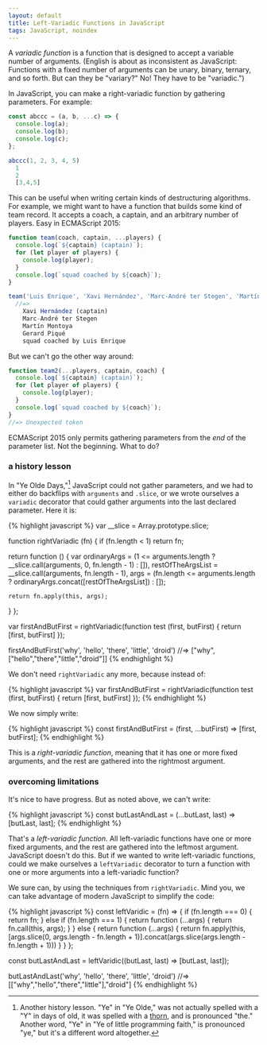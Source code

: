 ```yaml
---
layout: default
title: Left-Variadic Functions in JavaScript
tags: JavaScript, noindex
---
```


A *variadic function* is a function that is designed to accept a variable number of arguments. (English is about as inconsistent as JavaScript: Functions with a fixed number of arguments can be unary, binary, ternary, and so forth. But can they be "variary?" No! They have to be "variadic.")

In JavaScript, you can make a right-variadic function by gathering parameters. For example:

```javascript
const abccc = (a, b, ...c) => {
  console.log(a);
  console.log(b);
  console.log(c);
};

abccc(1, 2, 3, 4, 5)
  1
  2
  [3,4,5]
```

This can be useful when writing certain kinds of destructuring algorithms. For example, we might want to have a function that builds some kind of team record. It accepts a coach, a captain, and an arbitrary number of players. Easy in ECMAScript 2015:

```javascript
function team(coach, captain, ...players) {
  console.log(`${captain} (captain)`);
  for (let player of players) {
    console.log(player);
  }
  console.log(`squad coached by ${coach}`);
}

team('Luis Enrique', 'Xavi Hernández', 'Marc-André ter Stegen', 'Martín Montoya', 'Gerard Piqué')
  //=>
    Xavi Hernández (captain)
    Marc-André ter Stegen
    Martín Montoya
    Gerard Piqué
    squad coached by Luis Enrique
```

But we can't go the other way around:

```javascript
function team2(...players, captain, coach) {
  console.log(`${captain} (captain)`);
  for (let player of players) {
    console.log(player);
  }
  console.log(`squad coached by ${coach}`);
}
//=> Unexpected token
```

ECMAScript 2015 only permits gathering parameters from the *end* of the parameter list. Not the beginning. What to do?

### a history lesson

In "Ye Olde Days,"[^ye] JavaScript could not gather parameters, and we had to either do backflips with `arguments` and `.slice`, or we wrote ourselves a `variadic` decorator that could gather arguments into the last declared parameter. Here it is:

[^ye]: Another history lesson. "Ye" in "Ye Olde," was not actually spelled with a "Y" in days of old, it was spelled with a [thorn](https://en.wikipedia.org/wiki/Thorn_(letter)), and is pronounced "the." Another word, "Ye" in "Ye of little programming faith," is pronounced "ye," but it's a different word altogether.

{% highlight javascript %}
var __slice = Array.prototype.slice;

function rightVariadic (fn) {
  if (fn.length < 1) return fn;

  return function () {
    var ordinaryArgs = (1 <= arguments.length ? 
          __slice.call(arguments, 0, fn.length - 1) : []),
        restOfTheArgsList = __slice.call(arguments, fn.length - 1),
        args = (fn.length <= arguments.length ?
          ordinaryArgs.concat([restOfTheArgsList]) : []);
    
    return fn.apply(this, args);
  }
};

var firstAndButFirst = rightVariadic(function test (first, butFirst) {
  return [first, butFirst]
});

firstAndButFirst('why', 'hello', 'there', 'little', 'droid')
  //=> ["why",["hello","there","little","droid"]]
{% endhighlight %}

We don't need `rightVariadic` any more, because instead of:

{% highlight javascript %}
var firstAndButFirst = rightVariadic(function test (first, butFirst) {
  return [first, butFirst]
});
{% endhighlight %}

We now simply write:

{% highlight javascript %}
const firstAndButFirst = (first, ...butFirst) => [first, butFirst];
{% endhighlight %}

This is a *right-variadic function*, meaning that it has one or more fixed arguments, and the rest are gathered into the rightmost argument.

### overcoming limitations

It's nice to have progress. But as noted above, we can't write:

{% highlight javascript %}
const butLastAndLast = (...butLast, last) => [butLast, last];
{% endhighlight %}

That's a *left-variadic function*. All left-variadic functions have one or more fixed arguments, and the rest are gathered into the leftmost argument. JavaScript doesn't do this. But if we wanted to write left-variadic functions, could we make ourselves a `leftVariadic` decorator to turn a function with one or more arguments into a left-variadic function?

We sure can, by using the techniques from `rightVariadic`. Mind you, we can take advantage of modern JavaScript to simplify the code:

{% highlight javascript %}
const leftVaridic = (fn) => {
  if (fn.length === 0) {
    return fn;
  }
  else if (fn.length === 1) {
    return function (...args) {
      return fn.call(this, args);
    }
  }
  else {
    return function (...args) {
      return fn.apply(this, [args.slice(0, args.length - fn.length + 1)].concat(args.slice(args.length - fn.length + 1)))
    }
  }
};

const butLastAndLast = leftVaridic((butLast, last) => [butLast, last]);

butLastAndLast('why', 'hello', 'there', 'little', 'droid')
  //=> [["why","hello","there","little"],"droid"]
{% endhighlight %}